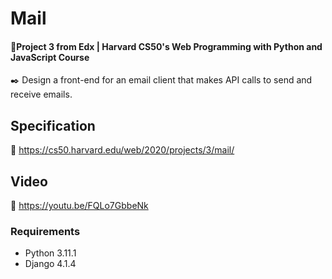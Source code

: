 # Mail

#### 📘Project 3 from Edx | Harvard CS50's Web Programming with Python and JavaScript Course

✒️ Design a front-end for an email client that makes API calls to send and receive emails.

## Specification 
🚀 https://cs50.harvard.edu/web/2020/projects/3/mail/

## Video
🚀 https://youtu.be/FQLo7GbbeNk

### Requirements

* Python 3.11.1
* Django 4.1.4
